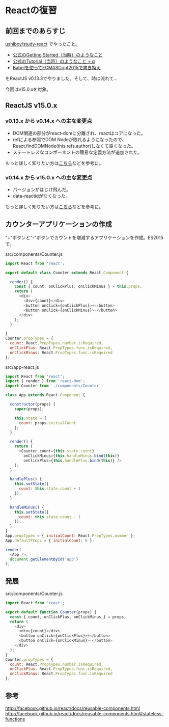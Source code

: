 # Reactの復習

## 前回までのあらすじ

[ushiboy/study-react](https://github.com/ushiboy/study-react) でやったこと。

* [公式のGetting Started（当時）のようなこと](https://github.com/ushiboy/study-react/tree/master/01_getting_started)
* [公式のTutorial（当時）のようなこと + α](https://github.com/ushiboy/study-react/tree/master/02_tutorial)
* [Babelを使ってECMASCript2015で書き換え](https://github.com/ushiboy/study-react/tree/master/03_es6_on_babel)

をReactJS v0.13.3でやりました。そして、時は流れて…

今回はv15.0.xを対象。

## ReactJS v15.0.x

### v0.13.x から v0.14.x への主な変更点

* DOM関連の部分がreact-domに分離され、reactはコアになった。
* refによる参照でDOM Nodeが取れるようになったので、React.findDOMNode(this.refs.author)しなくて良くなった。
* ステートレスなコンポーネントの簡易な定義方法が追加された。

もっと詳しく知りたい方は[こちら](http://blog.koba04.com/post/2015/09/22/react-js-v014-changes/)などを参考に。

### v0.14.x から v15.0.x への主な変更点

* バージョンがはじけ飛んだ。
* data-reactidがなくなった。

もっと詳しく知りたい方は[こちら](http://blog.koba04.com/post/2016/03/09/react-js-v15-changes/)などを参考に。


## カウンターアプリケーションの作成

"+"ボタンと"-"ボタンでカウントを増減するアプリケーションを作成。ES2015で。

src/components/Counter.js
```javascript
import React from 'react';

export default class Counter extends React.Component {

  render() {
    const { count, onClickPlus, onClickMinus } = this.props;
    return (
      <div>
        <div>{count}</div>
        <button onClick={onClickPlus}>+</button>
        <button onClick={onClickMinus}>-</button>
      </div>
    );
  }

}
Counter.propTypes = {
  count: React.PropTypes.number.isRequired,
  onClickPlus: React.PropTypes.func.isRequired,
  onClickMinus: React.PropTypes.func.isRequired
};
```

src/app-react.js
```javascript
import React from 'react';
import { render } from 'react-dom';
import Counter from './components/Counter';

class App extends React.Component {

  constructor(props) {
    super(props);

    this.state = {
      count: props.initialCount
    };
  }

  render() {
    return (
      <Counter count={this.state.count}
        onClickMinus={this.handleMinus.bind(this)}
        onClickPlus={this.handlePlus.bind(this)} />
    );
  }

  handlePlus() {
    this.setState({
      count: this.state.count + 1
    });
  }

  handleMinus() {
    this.setState({
      count: this.state.count - 1
    });
  }
}
App.propTypes = { initialCount: React.PropTypes.number };
App.defaultProps = { initialCount: 0 };

render(
  <App />,
  document.getElementById('app')
);
```

## 発展

src/components/Counter.js
```javascript
import React from 'react';

export default function Counter(props) {
  const { count, onClickPlus, onClickMinus } = props;
  return (
    <div>
      <div>{count}</div>
      <button onClick={onClickPlus}>+</button>
      <button onClick={onClickMinus}>-</button>
    </div>
  );
}
Counter.propTypes = {
  count: React.PropTypes.number.isRequired,
  onClickPlus: React.PropTypes.func.isRequired,
  onClickMinus: React.PropTypes.func.isRequired
};
```

## 参考

http://facebook.github.io/react/docs/reusable-components.html
http://facebook.github.io/react/docs/reusable-components.html#stateless-functions
